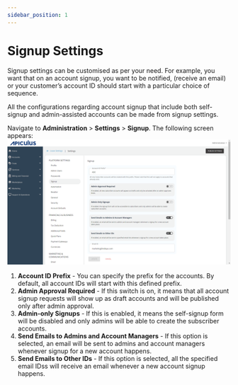 ```yaml
---
sidebar_position: 1
---
```

# Signup Settings

Signup settings can be customised as per your need. For example, you want that on an account signup, you want to be notified, (receive an email) or your customer’s account ID should start with a particular choice of sequence. 

All the configurations regarding account signup that include both self-signup and admin-assisted accounts can be made from signup settings.

Navigate to **Administration** > **Settings** > **Signup**. The following screen appears:
![signup settings](img/signupsettings.png)

1. **Account ID Prefix** - You can specify the prefix for the accounts. By default, all account IDs will start with this defined prefix.
2. **Admin Approval Required** - If this switch is on, it means that all account signup requests will show up as draft accounts and will be published only after admin approval.
3. **Admin-only Signups** - If this is enabled, it means the self-signup form will be disabled and only admins will be able to create the subscriber accounts.
4. **Send Emails to Admins and Account Managers** - If this option is selected, an email will be sent to admins and account managers whenever signup for a new account happens.
5. **Send Emails to Other IDs** - If this option is selected, all the specified email IDss will receive an email whenever a new account signup happens.